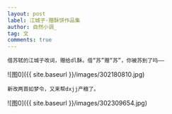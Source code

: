 ```yaml
---
layout: post
label: 江城子·赠酥饼作品集
author: 自然小调_
tag: 文
comments: true
---
```


    借苏轼的江城子改词，赠给dl酥。借“苏”赠“苏”，你被苏到了吗——

![图0]({{ site.baseurl }}/images/302180810.jpg)

    新改两首如梦令，又来帮dxjj产粮了。

![图0]({{ site.baseurl }}/images/302309654.jpg)


